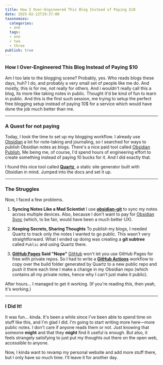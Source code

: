 ```yaml
---
title: How I Over-Engineered This Blog Instead of Paying $10
date: 2025-02-22T19:37:00
taxonomies:
  categories:
  - one
  tags:
  - one
  - two
  - three
publish: true
---
```


### How I Over-Engineered This Blog Instead of Paying $10

Am I too late to the blogging scene? Probably, yes. Who reads blogs these days, huh? I do, and probably a very small set of people like me do. And mostly, this is for me, not really for others. And i wouldn't really call this a blog, its more like taking notes in public. Thought it'd be kind of fun to learn in public. And this is the first such session, me trying to setup the perfect free blogging setup instead of paying 10$ for a service which would have done the job much better than me.

---

### A Quest for not paying

Today, I took the time to set up my blogging workflow. I already use [Obsidian](https://obsidian.md/) a lot for note-taking and journaling, so I searched for ways to publish Obsidian notes as blogs. There's a nice paid tool called [Obsidian Publish](https://obsidian.md/publish), Me being me, of course, I'd spend hours of engineering effort to create something instead of paying 10 bucks for it. And I did exactly that.

I found this nice tool called **[Quartz](https://quartz.jzhao.xyz/)**, a static site generator built with Obsidian in mind. Jumped into the docs and set it up.

---

### The Struggles

Now, I faced a few problems.

1. **Syncing Notes Like a Mad Scientist**
   I use **[obsidian-git](https://github.com/denolehov/obsidian-git)** to sync my notes across multiple devices. Also, because I don't want to pay for [Obsidian Sync](https://obsidian.md/sync) (which, to be fair, would have been a much better UX).

1. **Keeping Secrets, Sharing Thoughts**
   To publish my blogs, I needed Quartz to track only the notes I wanted to go public. This wasn't very straightforward. What I ended up doing was creating a **git subtree** called `Public` and using Quartz there.

1. **[GitHub Pages](https://pages.github.com/) Said "Nope"**
   [GitHub](https://github.com/) won't let you use GitHub Pages for free with private repos. So I had to write a **[GitHub Actions](https://github.com/features/actions)** workflow to copy over the build folder generated by Quartz to a new public repo and push it there each time I make a change in my Obsidian repo (which contains all my private notes, hence why I can't just make it public).

After hours... I managed to get it working. (If you're reading this, then yeah, it's working.)

---

### I Did It!

It was fun... kinda. It's been a while since I've been able to spend time on stuff like this, and I'm glad I did. I'm going to start writing more here—more public notes. I don't care if anyone reads them or not. Just knowing that someone **might** and that they **might** find it useful is enough. But also, it feels strangely satisfying to just put my thoughts out there on the open web, accessible to anyone.

Now, I kinda want to revamp my personal website and add more stuff there, but I only have so much time. I'll leave it for another day.
